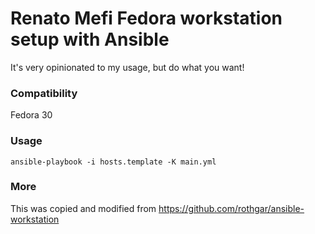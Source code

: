Renato Mefi Fedora workstation setup with Ansible
==============

It's very opinionated to my usage, but do what you want!

### Compatibility

Fedora 30

### Usage

`ansible-playbook -i hosts.template -K main.yml`

### More

This was copied and modified from https://github.com/rothgar/ansible-workstation
